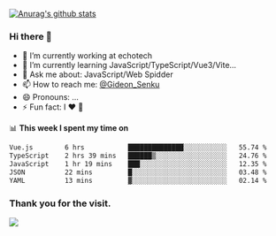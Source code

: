 [![Anurag's github stats](https://github-readme-stats.vercel.app/api?username=gideonsenku)](https://github.com/anuraghazra/github-readme-stats)
### Hi there 👋
- 🔭 I’m currently working at echotech
- 🌱 I’m currently learning JavaScript/TypeScript/Vue3/Vite...
- 💬 Ask me about: JavaScript/Web Spidder 
- 📫 How to reach me: [@Gideon_Senku](https://t.me/Gideon_Senku)
- 😄 Pronouns: ...
- ⚡ Fun fact: I ❤️ 🎵

📊 **This week I spent my time on**
<!--START_SECTION:waka-->

```txt
Vue.js        6 hrs           ██████████████░░░░░░░░░░░   55.74 %
TypeScript    2 hrs 39 mins   ██████▒░░░░░░░░░░░░░░░░░░   24.76 %
JavaScript    1 hr 19 mins    ███░░░░░░░░░░░░░░░░░░░░░░   12.35 %
JSON          22 mins         █░░░░░░░░░░░░░░░░░░░░░░░░   03.48 %
YAML          13 mins         ▓░░░░░░░░░░░░░░░░░░░░░░░░   02.14 %
```

<!--END_SECTION:waka-->


### Thank you for the visit.
![](http://profile-counter.glitch.me/gideonsenku/count.svg)
<!--
**GideonSenku/GideonSenku** is a ✨ _special_ ✨ repository because its `README.md` (this file) appears on your GitHub profile.

Here are some ideas to get you started:

- 🔭 I’m currently working on ...
- 🌱 I’m currently learning ...
- 👯 I’m looking to collaborate on ...
- 🤔 I’m looking for help with ...
- 💬 Ask me about ...
- 📫 How to reach me: ...
- 😄 Pronouns: ...
- ⚡ Fun fact: ...
-->
